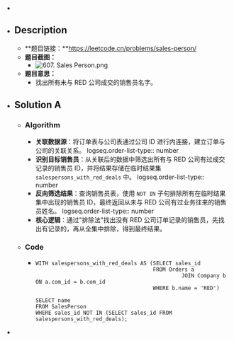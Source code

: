 -
- ## Description
	- **题目链接：**https://leetcode.cn/problems/sales-person/
	- **题目截图：**
		- ![607. Sales Person.png](../assets/607._Sales_Person_1755107842740_0.png)
	- **题目意思：**
		- 找出所有未与 RED 公司成交的销售员名字。
- ## Solution A
	- ### Algorithm
		- **关联数据源**：将订单表与公司表通过公司 ID 进行内连接，建立订单与公司的关联关系。
		  logseq.order-list-type:: number
		- **识别目标销售员**：从关联后的数据中筛选出所有与 RED 公司有过成交记录的销售员 ID，并将结果存储在临时结果集 `salespersons_with_red_deals` 中。
		  logseq.order-list-type:: number
		- **反向筛选结果**：查询销售员表，使用 `NOT IN` 子句排除所有在临时结果集中出现的销售员 ID，最终返回从未与 RED 公司有过业务往来的销售员姓名。
		  logseq.order-list-type:: number
		- **核心逻辑**：通过"排除法"找出没有 RED 公司订单记录的销售员，先找出有记录的，再从全集中排除，得到最终结果。
	- ### Code
		- ```mysql
		  WITH salespersons_with_red_deals AS (SELECT sales_id
		                                       FROM Orders a
		                                                JOIN Company b ON a.com_id = b.com_id
		                                       WHERE b.name = 'RED')
		  
		  SELECT name
		  FROM SalesPerson
		  WHERE sales_id NOT IN (SELECT sales_id FROM salespersons_with_red_deals);
		  ```
-